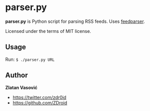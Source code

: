 # parser.py

**parser.py** is Python script for parsing RSS feeds. Uses
[feedparser](http://code.google.com/p/feedparser/).

Licensed under the terms of MIT license.

## Usage

Run: `$ ./parser.py URL`

## Author

**Zlatan Vasović**
* https://twitter.com/zdr0id
* https://github.com/ZDroid